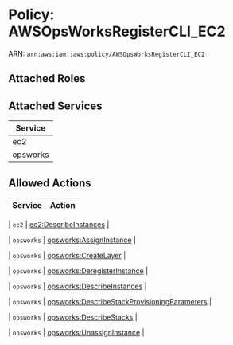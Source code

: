 # Policy: AWSOpsWorksRegisterCLI_EC2

ARN: `arn:aws:iam::aws:policy/AWSOpsWorksRegisterCLI_EC2`

## Attached Roles

## Attached Services

| Service |
|---------|
| ec2 |
| opsworks |

## Allowed Actions

| Service | Action |
|:-------:|--------|

| `ec2` | [ec2:DescribeInstances](../actions.md#ec2:describeinstances) |

| `opsworks` | [opsworks:AssignInstance](../actions.md#opsworks:assigninstance) |

| `opsworks` | [opsworks:CreateLayer](../actions.md#opsworks:createlayer) |

| `opsworks` | [opsworks:DeregisterInstance](../actions.md#opsworks:deregisterinstance) |

| `opsworks` | [opsworks:DescribeInstances](../actions.md#opsworks:describeinstances) |

| `opsworks` | [opsworks:DescribeStackProvisioningParameters](../actions.md#opsworks:describestackprovisioningparameters) |

| `opsworks` | [opsworks:DescribeStacks](../actions.md#opsworks:describestacks) |

| `opsworks` | [opsworks:UnassignInstance](../actions.md#opsworks:unassigninstance) |
